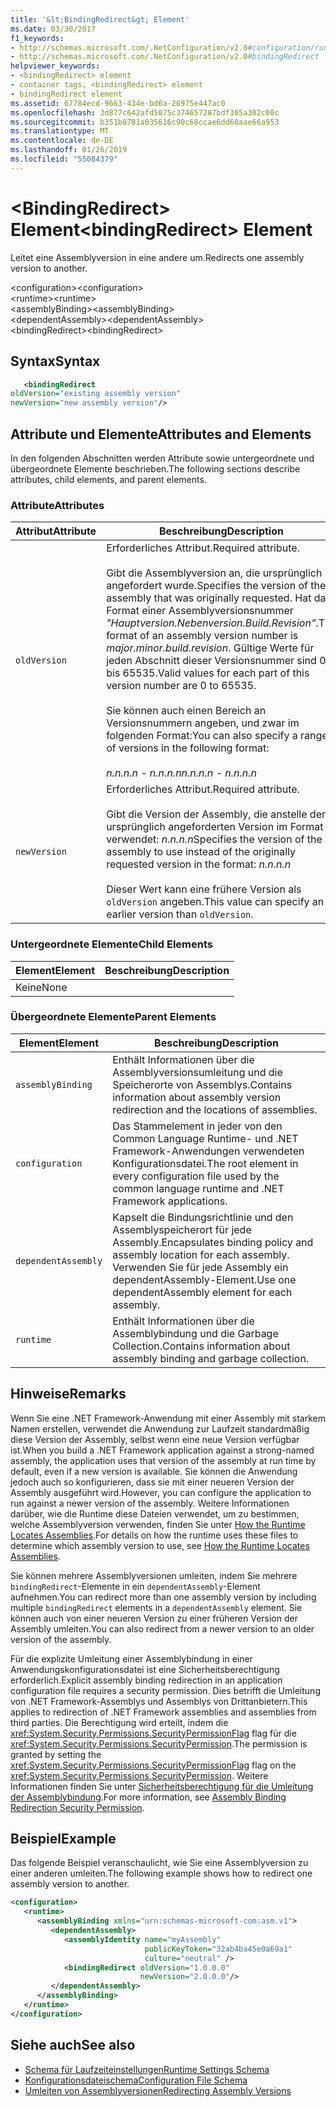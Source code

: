 ```yaml
---
title: '&lt;BindingRedirect&gt; Element'
ms.date: 03/30/2017
f1_keywords:
- http://schemas.microsoft.com/.NetConfiguration/v2.0#configuration/runtime/assemblyBinding/dependentAssembly/bindingRedirect
- http://schemas.microsoft.com/.NetConfiguration/v2.0#bindingRedirect
helpviewer_keywords:
- <bindingRedirect> element
- container tags, <bindingRedirect> element
- bindingRedirect element
ms.assetid: 67784ecd-9663-434e-bd6a-26975e447ac0
ms.openlocfilehash: 3d877c642afd5075c374657287bdf305a302c00c
ms.sourcegitcommit: b351b0781a035616c90c68ccae6dd60aae66a953
ms.translationtype: MT
ms.contentlocale: de-DE
ms.lasthandoff: 01/26/2019
ms.locfileid: "55084379"
---
```

# <a name="ltbindingredirectgt-element"></a><span data-ttu-id="12ffc-102">&lt;BindingRedirect&gt; Element</span><span class="sxs-lookup"><span data-stu-id="12ffc-102">&lt;bindingRedirect&gt; Element</span></span>
<span data-ttu-id="12ffc-103">Leitet eine Assemblyversion in eine andere um.</span><span class="sxs-lookup"><span data-stu-id="12ffc-103">Redirects one assembly version to another.</span></span>  
  
 <span data-ttu-id="12ffc-104">\<configuration></span><span class="sxs-lookup"><span data-stu-id="12ffc-104">\<configuration></span></span>  
<span data-ttu-id="12ffc-105">\<runtime></span><span class="sxs-lookup"><span data-stu-id="12ffc-105">\<runtime></span></span>  
<span data-ttu-id="12ffc-106">\<assemblyBinding></span><span class="sxs-lookup"><span data-stu-id="12ffc-106">\<assemblyBinding></span></span>  
<span data-ttu-id="12ffc-107">\<dependentAssembly></span><span class="sxs-lookup"><span data-stu-id="12ffc-107">\<dependentAssembly></span></span>  
<span data-ttu-id="12ffc-108">\<bindingRedirect></span><span class="sxs-lookup"><span data-stu-id="12ffc-108">\<bindingRedirect></span></span>  
  
## <a name="syntax"></a><span data-ttu-id="12ffc-109">Syntax</span><span class="sxs-lookup"><span data-stu-id="12ffc-109">Syntax</span></span>  
  
```xml  
   <bindingRedirect    
oldVersion="existing assembly version"  
newVersion="new assembly version"/>  
```  
  
## <a name="attributes-and-elements"></a><span data-ttu-id="12ffc-110">Attribute und Elemente</span><span class="sxs-lookup"><span data-stu-id="12ffc-110">Attributes and Elements</span></span>  
 <span data-ttu-id="12ffc-111">In den folgenden Abschnitten werden Attribute sowie untergeordnete und übergeordnete Elemente beschrieben.</span><span class="sxs-lookup"><span data-stu-id="12ffc-111">The following sections describe attributes, child elements, and parent elements.</span></span>  
  
### <a name="attributes"></a><span data-ttu-id="12ffc-112">Attribute</span><span class="sxs-lookup"><span data-stu-id="12ffc-112">Attributes</span></span>  
  
|<span data-ttu-id="12ffc-113">Attribut</span><span class="sxs-lookup"><span data-stu-id="12ffc-113">Attribute</span></span>|<span data-ttu-id="12ffc-114">Beschreibung</span><span class="sxs-lookup"><span data-stu-id="12ffc-114">Description</span></span>|  
|---------------|-----------------|  
|`oldVersion`|<span data-ttu-id="12ffc-115">Erforderliches Attribut.</span><span class="sxs-lookup"><span data-stu-id="12ffc-115">Required attribute.</span></span><br /><br /> <span data-ttu-id="12ffc-116">Gibt die Assemblyversion an, die ursprünglich angefordert wurde.</span><span class="sxs-lookup"><span data-stu-id="12ffc-116">Specifies the version of the assembly that was originally requested.</span></span> <span data-ttu-id="12ffc-117">Hat das Format einer Assemblyversionsnummer *"Hauptversion.Nebenversion.Build.Revision"*.</span><span class="sxs-lookup"><span data-stu-id="12ffc-117">The format of an assembly version number is *major.minor.build.revision*.</span></span> <span data-ttu-id="12ffc-118">Gültige Werte für jeden Abschnitt dieser Versionsnummer sind 0 bis 65535.</span><span class="sxs-lookup"><span data-stu-id="12ffc-118">Valid values for each part of this version number are 0 to 65535.</span></span><br /><br /> <span data-ttu-id="12ffc-119">Sie können auch einen Bereich an Versionsnummern angeben, und zwar im folgenden Format:</span><span class="sxs-lookup"><span data-stu-id="12ffc-119">You can also specify a range of versions in the following format:</span></span><br /><br /> <span data-ttu-id="12ffc-120">*n.n.n.n - n.n.n.n*</span><span class="sxs-lookup"><span data-stu-id="12ffc-120">*n.n.n.n - n.n.n.n*</span></span>|  
|`newVersion`|<span data-ttu-id="12ffc-121">Erforderliches Attribut.</span><span class="sxs-lookup"><span data-stu-id="12ffc-121">Required attribute.</span></span><br /><br /> <span data-ttu-id="12ffc-122">Gibt die Version der Assembly, die anstelle der ursprünglich angeforderten Version im Format verwendet: *n.n.n.n*</span><span class="sxs-lookup"><span data-stu-id="12ffc-122">Specifies the version of the assembly to use instead of the originally requested version in the format: *n.n.n.n*</span></span><br /><br /> <span data-ttu-id="12ffc-123">Dieser Wert kann eine frühere Version als `oldVersion` angeben.</span><span class="sxs-lookup"><span data-stu-id="12ffc-123">This value can specify an earlier version than `oldVersion`.</span></span>|  
  
### <a name="child-elements"></a><span data-ttu-id="12ffc-124">Untergeordnete Elemente</span><span class="sxs-lookup"><span data-stu-id="12ffc-124">Child Elements</span></span>  
  
|<span data-ttu-id="12ffc-125">Element</span><span class="sxs-lookup"><span data-stu-id="12ffc-125">Element</span></span>|<span data-ttu-id="12ffc-126">Beschreibung</span><span class="sxs-lookup"><span data-stu-id="12ffc-126">Description</span></span>|  
|-------------|-----------------|  
|<span data-ttu-id="12ffc-127">Keine</span><span class="sxs-lookup"><span data-stu-id="12ffc-127">None</span></span>||  
  
### <a name="parent-elements"></a><span data-ttu-id="12ffc-128">Übergeordnete Elemente</span><span class="sxs-lookup"><span data-stu-id="12ffc-128">Parent Elements</span></span>  
  
|<span data-ttu-id="12ffc-129">Element</span><span class="sxs-lookup"><span data-stu-id="12ffc-129">Element</span></span>|<span data-ttu-id="12ffc-130">Beschreibung</span><span class="sxs-lookup"><span data-stu-id="12ffc-130">Description</span></span>|  
|-------------|-----------------|  
|`assemblyBinding`|<span data-ttu-id="12ffc-131">Enthält Informationen über die Assemblyversionsumleitung und die Speicherorte von Assemblys.</span><span class="sxs-lookup"><span data-stu-id="12ffc-131">Contains information about assembly version redirection and the locations of assemblies.</span></span>|  
|`configuration`|<span data-ttu-id="12ffc-132">Das Stammelement in jeder von den Common Language Runtime- und .NET Framework-Anwendungen verwendeten Konfigurationsdatei.</span><span class="sxs-lookup"><span data-stu-id="12ffc-132">The root element in every configuration file used by the common language runtime and .NET Framework applications.</span></span>|  
|`dependentAssembly`|<span data-ttu-id="12ffc-133">Kapselt die Bindungsrichtlinie und den Assemblyspeicherort für jede Assembly.</span><span class="sxs-lookup"><span data-stu-id="12ffc-133">Encapsulates binding policy and assembly location for each assembly.</span></span> <span data-ttu-id="12ffc-134">Verwenden Sie für jede Assembly ein dependentAssembly-Element.</span><span class="sxs-lookup"><span data-stu-id="12ffc-134">Use one dependentAssembly element for each assembly.</span></span>|  
|`runtime`|<span data-ttu-id="12ffc-135">Enthält Informationen über die Assemblybindung und die Garbage Collection.</span><span class="sxs-lookup"><span data-stu-id="12ffc-135">Contains information about assembly binding and garbage collection.</span></span>|  
  
## <a name="remarks"></a><span data-ttu-id="12ffc-136">Hinweise</span><span class="sxs-lookup"><span data-stu-id="12ffc-136">Remarks</span></span>  
 <span data-ttu-id="12ffc-137">Wenn Sie eine .NET Framework-Anwendung mit einer Assembly mit starkem Namen erstellen, verwendet die Anwendung zur Laufzeit standardmäßig diese Version der Assembly, selbst wenn eine neue Version verfügbar ist.</span><span class="sxs-lookup"><span data-stu-id="12ffc-137">When you build a .NET Framework application against a strong-named assembly, the application uses that version of the assembly at run time by default, even if a new version is available.</span></span> <span data-ttu-id="12ffc-138">Sie können die Anwendung jedoch auch so konfigurieren, dass sie mit einer neueren Version der Assembly ausgeführt wird.</span><span class="sxs-lookup"><span data-stu-id="12ffc-138">However, you can configure the application to run against a newer version of the assembly.</span></span> <span data-ttu-id="12ffc-139">Weitere Informationen darüber, wie die Runtime diese Dateien verwendet, um zu bestimmen, welche Assemblyversion verwenden, finden Sie unter [How the Runtime Locates Assemblies](../../../../../docs/framework/deployment/how-the-runtime-locates-assemblies.md).</span><span class="sxs-lookup"><span data-stu-id="12ffc-139">For details on how the runtime uses these files to determine which assembly version to use, see [How the Runtime Locates Assemblies](../../../../../docs/framework/deployment/how-the-runtime-locates-assemblies.md).</span></span>  
  
 <span data-ttu-id="12ffc-140">Sie können mehrere Assemblyversionen umleiten, indem Sie mehrere `bindingRedirect`-Elemente in ein `dependentAssembly`-Element aufnehmen.</span><span class="sxs-lookup"><span data-stu-id="12ffc-140">You can redirect more than one assembly version by including multiple `bindingRedirect` elements in a `dependentAssembly` element.</span></span> <span data-ttu-id="12ffc-141">Sie können auch von einer neueren Version zu einer früheren Version der Assembly umleiten.</span><span class="sxs-lookup"><span data-stu-id="12ffc-141">You can also redirect from a newer version to an older version of the assembly.</span></span>  
  
 <span data-ttu-id="12ffc-142">Für die explizite Umleitung einer Assemblybindung in einer Anwendungskonfigurationsdatei ist eine Sicherheitsberechtigung erforderlich.</span><span class="sxs-lookup"><span data-stu-id="12ffc-142">Explicit assembly binding redirection in an application configuration file requires a security permission.</span></span> <span data-ttu-id="12ffc-143">Dies betrifft die Umleitung von .NET Framework-Assemblys und Assemblys von Drittanbietern.</span><span class="sxs-lookup"><span data-stu-id="12ffc-143">This applies to redirection of .NET Framework assemblies and assemblies from third parties.</span></span> <span data-ttu-id="12ffc-144">Die Berechtigung wird erteilt, indem die <xref:System.Security.Permissions.SecurityPermissionFlag> flag für die <xref:System.Security.Permissions.SecurityPermission>.</span><span class="sxs-lookup"><span data-stu-id="12ffc-144">The permission is granted by setting the <xref:System.Security.Permissions.SecurityPermissionFlag> flag on the <xref:System.Security.Permissions.SecurityPermission>.</span></span> <span data-ttu-id="12ffc-145">Weitere Informationen finden Sie unter [Sicherheitsberechtigung für die Umleitung der Assemblybindung](../../../../../docs/framework/configure-apps/assembly-binding-redirection-security-permission.md).</span><span class="sxs-lookup"><span data-stu-id="12ffc-145">For more information, see [Assembly Binding Redirection Security Permission](../../../../../docs/framework/configure-apps/assembly-binding-redirection-security-permission.md).</span></span>  
  
## <a name="example"></a><span data-ttu-id="12ffc-146">Beispiel</span><span class="sxs-lookup"><span data-stu-id="12ffc-146">Example</span></span>  
 <span data-ttu-id="12ffc-147">Das folgende Beispiel veranschaulicht, wie Sie eine Assemblyversion zu einer anderen umleiten.</span><span class="sxs-lookup"><span data-stu-id="12ffc-147">The following example shows how to redirect one assembly version to another.</span></span>  
  
```xml  
<configuration>  
   <runtime>  
      <assemblyBinding xmlns="urn:schemas-microsoft-com:asm.v1">  
         <dependentAssembly>  
            <assemblyIdentity name="myAssembly"  
                              publicKeyToken="32ab4ba45e0a69a1"  
                              culture="neutral" />  
            <bindingRedirect oldVersion="1.0.0.0"  
                             newVersion="2.0.0.0"/>  
         </dependentAssembly>  
      </assemblyBinding>  
   </runtime>  
</configuration>  
```  
  
## <a name="see-also"></a><span data-ttu-id="12ffc-148">Siehe auch</span><span class="sxs-lookup"><span data-stu-id="12ffc-148">See also</span></span>
- [<span data-ttu-id="12ffc-149">Schema für Laufzeiteinstellungen</span><span class="sxs-lookup"><span data-stu-id="12ffc-149">Runtime Settings Schema</span></span>](../../../../../docs/framework/configure-apps/file-schema/runtime/index.md)
- [<span data-ttu-id="12ffc-150">Konfigurationsdateischema</span><span class="sxs-lookup"><span data-stu-id="12ffc-150">Configuration File Schema</span></span>](../../../../../docs/framework/configure-apps/file-schema/index.md)
- [<span data-ttu-id="12ffc-151">Umleiten von Assemblyversionen</span><span class="sxs-lookup"><span data-stu-id="12ffc-151">Redirecting Assembly Versions</span></span>](../../../../../docs/framework/configure-apps/redirect-assembly-versions.md)
